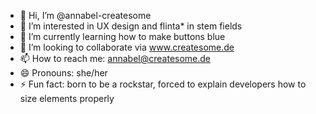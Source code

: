- 👋 Hi, I’m @annabel-createsome
- 👀 I’m interested in UX design and flinta* in stem fields
- 🌱 I’m currently learning how to make buttons blue
- 💞️ I’m looking to collaborate via www.createsome.de
- 📫 How to reach me: annabel@createsome.de
- 😄 Pronouns: she/her
- ⚡ Fun fact: born to be a rockstar, forced to explain developers how to size elements properly

<!---
annabel-createsome/annabel-createsome is a ✨ special ✨ repository because its `README.md` (this file) appears on your GitHub profile.
You can click the Preview link to take a look at your changes.
--->
